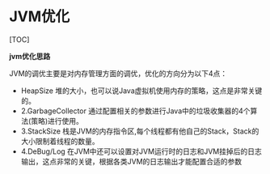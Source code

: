 # JVM优化

[TOC]


**jvm优化思路**

JVM的调优主要是对内存管理方面的调优，优化的方向分为以下4点：
- HeapSize
堆的大小，也可以说Java虚拟机使用内存的策略，这点是非常关键的。
- 2.GarbageCollector  通过配置相关的参数进行Java中的垃圾收集器的4个算法(策略)进行使用。
- 3.StackSize             栈是JVM的内存指令区,每个线程都有他自己的Stack，Stack的大小限制着线程的数量。
- 4.DeBug/Log           在JVM中还可以设置对JVM运行时的日志和JVM挂掉后的日志输出，这点非常的关键，根据各类JVM的日志输出才能配置合适的参数

